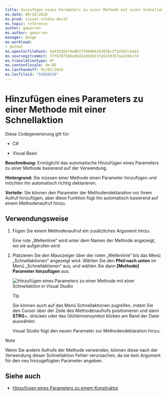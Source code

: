```yaml
---
title: Hinzufügen eines Parameters zu einer Methode mit einer Schnellaktion
ms.date: 09/28/2018
ms.prod: visual-studio-dev15
ms.topic: reference
author: gewarren
ms.author: gewarren
manager: douge
ms.workload:
- dotnet
ms.openlocfilehash: da435d5bf4e0b7239b984263838c275d3b5c9ab3
ms.sourcegitcommit: 37fb7075b0a65d2add3b137a5230767aa3266c74
ms.translationtype: HT
ms.contentlocale: de-DE
ms.lasthandoff: 01/02/2019
ms.locfileid: "53920218"
---
```

# <a name="add-a-parameter-to-a-method-using-a-quick-action"></a>Hinzufügen eines Parameters zu einer Methode mit einer Schnellaktion

Diese Codegenerierung gilt für:

- C#

- Visual Basic

**Beschreibung:** Ermöglicht das automatische Hinzufügen eines Parameters zu einer Methode basierend auf der Verwendung.

**Hintergrund:** Sie müssen einer Methode einen Parameter hinzufügen und möchten ihn automatisch richtig deklarieren.

**Vorteile**: Sie können den Parameter der Methodendeklaration vor ihrem Aufruf hinzufügen, aber diese Funktion fügt ihn automatisch basierend auf einem Methodenaufruf hinzu.

## <a name="how-to-use-it"></a>Verwendungsweise

1. Fügen Sie einem Methodenaufruf ein zusätzliches Argument hinzu.

   Eine rote „Wellenlinie“ wird unter dem Namen der Methode angezeigt, wo sie aufgerufen wird.

2. Platzieren Sie den Mauszeiger über der roten „Wellenlinie“ bis das Menü „Schnellaktionen“ angezeigt wird. Wählen Sie den **Pfeil nach unten** im Menü „Schnellaktionen“ aus, und wählen Sie dann **[Methode] Parameter hinzufügen** aus.

   ![Hinzufügen eines Parameters zu einer Methode mit einer Schnellaktion in Visual Studio](media/add-parameter-to-method.png)

   > [!TIP]
   > Sie können auch auf das Menü Schnellaktionen zugreifen, indem Sie den Cursor über der Zeile des Methodenaufrufs positionieren und dann **STRG**+**.** drücken oder das Glühbirnensymbol klicken am Rand der Datei auswählen.

   Visual Studio fügt den neuen Parameter zur Methodendeklaration hinzu.

> [!NOTE]
> Wenn Sie andere Aufrufe der Methode verwenden, können diese nach der Verwendung dieser Schnellaktion Fehler verursachen, da sie kein Argument für den neu hinzugefügten Parameter angeben.

## <a name="see-also"></a>Siehe auch

- [Hinzufügen eines Parameters zu einem Konstruktor](generate-constructor.md#addparameter)